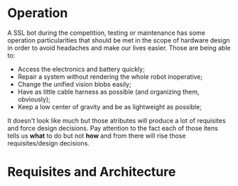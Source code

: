  # Operation

A SSL bot during the competition, testing or maintenance has some operation particularities that should be met in the scope of hardware design in order to avoid headaches and make our lives easier. Those are being able to:

- Access the electronics and battery quickly;
- Repair a system without rendering the whole robot inoperative;
- Change the unified vision blobs easily;
- Have as little cable harness as possible (and organizing them, obviously);
- Keep a low center of gravity and be as lightweight as possible;

It doesn't look like much but those atributes will produce a lot of requisites and force design decisions. Pay attention to the fact each of those itens tells us **what** to do but not **how** and from there will rise those requisites/design decisions.

# Requisites and Architecture


